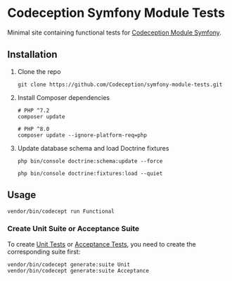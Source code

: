 # Codeception Symfony Module Tests
Minimal site containing functional tests for [Codeception Module Symfony](https://github.com/Codeception/module-symfony).

## Installation

1. Clone the repo
   ```shell
   git clone https://github.com/Codeception/symfony-module-tests.git
   ```
2. Install Composer dependencies
   ```shell
   # PHP ^7.2
   composer update
   
   # PHP ^8.0
   composer update --ignore-platform-req=php
   ```
3. Update database schema and load Doctrine fixtures
   ```shell
   php bin/console doctrine:schema:update --force
   
   php bin/console doctrine:fixtures:load --quiet
   ```

## Usage

```shell
vendor/bin/codecept run Functional
```

### Create Unit Suite or Acceptance Suite

To create [Unit Tests](https://codeception.com/docs/05-UnitTests) or [Acceptance Tests](https://codeception.com/docs/03-AcceptanceTests), you need to create the corresponding suite first:
```shell
vendor/bin/codecept generate:suite Unit
vendor/bin/codecept generate:suite Acceptance
```
